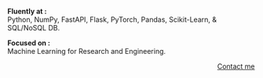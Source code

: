 <p align="Left">
 <b>Fluently at :</b><br>
 Python, NumPy, FastAPI, Flask, PyTorch, Pandas, Scikit-Learn, & SQL/NoSQL DB.
</p>

<p align="Left">
 <b>Focused on :</b><br>
 Machine Learning for Research and Engineering.
</p>

<p align="right">
 <a href="https://t.me/rakhid16" target="blank">Contact me</a>
</p>
